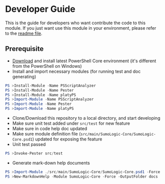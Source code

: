 # Developer Guide
This is the guide for developers who want contribute the code to this module. If you just want use this module in your environment, please refer to the [readme file](README.md).

## Prerequisite
  * [Download](https://github.com/PowerShell/PowerShell) and install latest PowerShell Core environment (it's different from the PowerShell on Windows)
  * Install and import necessary modules (for running test and doc generating)
  ```PowerShell
  PS >Install-Module -Name PSScriptAnalyzer
  PS >Install-Module -Name Pester
  PS >Install-Module -Name platyPS
  PS >Import-Module -Name PSScriptAnalyzer
  PS >Import-Module -Name Pester
  PS >Import-Module -Name platyPS
  ```
  * Clone/Download this repository to a local directory, and start developing
  * Make sure unit test added under `src/test` for new feature
  * Make sure in code help doc updated
  * Make sure module definition file (`src/main/SumoLogic-Core/SumoLogic-Core.psd1`) updated for exposing the feature
  * Unit test passed
  ```PowerShell
  PS >Invoke-Pester src/test
  ```
  * Generate mark-down help documents
  ```PowerShell
  PS >Import-Module ./src/main/SumoLogic-Core/SumoLogic-Core.psd1 -Force
  PS >New-MarkdownHelp -Module SumoLogic-Core -Force -OutputFolder docs
  ```
